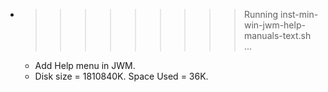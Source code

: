 * >>>>>>>>> Running inst-min-win-jwm-help-manuals-text.sh ...
  * Add Help menu in JWM.
  * Disk size = 1810840K. Space Used = 36K.
